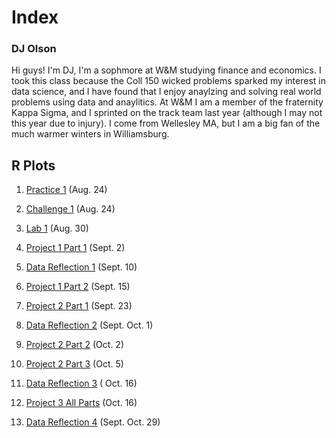 # Index

### DJ Olson

Hi guys! I'm DJ, I'm a sophmore at W&M studying finance and economics. I took this class because the Coll 150 wicked problems sparked my interest in data science, and I have found that I enjoy anaylzing and solving real world problems using data and anaylitics. At W&M I am a member of the fraternity Kappa Sigma, and I sprinted on the track team last year (although I may not this year due to injury). I come from Wellesley MA, but I am a big fan of the much warmer winters in Williamsburg. 

## R Plots
1. [Practice 1](https://dj-olson.github.io/Data100/R_Practice_Plot1) (Aug. 24) 
 
2. [Challenge 1](https://dj-olson.github.io/Data100/R_Challenge_Plot1) (Aug. 24) 

3. [Lab 1](https://dj-olson.github.io/Data100/Lab1) (Aug. 30)

4. [Project 1 Part 1](https://dj-olson.github.io/Data100/Lab1b) (Sept. 2)

5. [Data Reflection 1](https://dj-olson.github.io/Data100/data_reflection) (Sept. 10)

6. [Project 1 Part 2](https://dj-olson.github.io/Data100/Lab2) (Sept. 15)

7. [Project 2 Part 1](https://dj-olson.github.io/Data100/Lab2b) (Sept. 23)

8. [Data Reflection 2](https://dj-olson.github.io/Data100/Data_reflection_2) (Sept. Oct. 1)

9. [Project 2 Part 2](https://dj-olson.github.io/Data100/Project2_Part2) (Oct. 2)

10. [Project 2 Part 3](https://dj-olson.github.io/Data100/Project2_Part3) (Oct. 5)

11. [Data Reflection 3](https://dj-olson.github.io/Data100/Data_reflection_3) ( Oct. 16)

12. [Project 3 All Parts](https://dj-olson.github.io/Data100/Project3) (Oct. 16)

13. [Data Reflection 4](https://dj-olson.github.io/Data100/Data_reflection_4) (Sept. Oct. 29)

